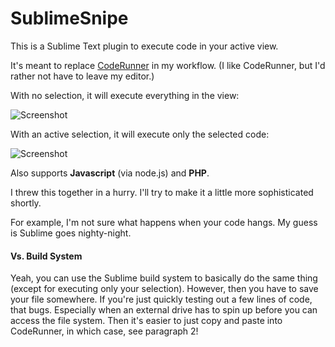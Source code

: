 SublimeSnipe
============

This is a Sublime Text plugin to execute code in your active view.

It's meant to replace [CodeRunner](http://krillapps.com/coderunner/) in my workflow. (I like CodeRunner, but I'd rather not have to leave my editor.)

With no selection, it will execute everything in the view:

![Screenshot](https://raw.github.com/harveyr/SublimeSnipe/master/snipe1.jpg)


With an active selection, it will execute only the selected code:

![Screenshot](https://raw.github.com/harveyr/SublimeSnipe/master/snipe2.jpg)


Also supports **Javascript** (via node.js) and **PHP**.

I threw this together in a hurry. I'll try to make it a little more sophisticated shortly.

For example, I'm not sure what happens when your code hangs. My guess is Sublime goes nighty-night.


#### Vs. Build System

Yeah, you can use the Sublime build system to basically do the same thing (except for executing only your selection). However, then you have to save your file somewhere. If you're just quickly testing out a few lines of code, that bugs. Especially when an external drive has to spin up before you can access the file system. Then it's easier to just copy and paste into CodeRunner, in which case, see paragraph 2!
